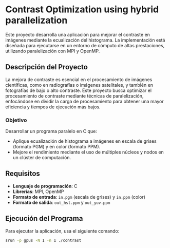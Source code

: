 # Contrast Optimization using hybrid parallelization

Este proyecto desarrolla una aplicación para mejorar el contraste en imágenes mediante la ecualización del histograma. La implementación está diseñada para ejecutarse en un entorno de cómputo de altas prestaciones, utilizando paralelización con MPI y OpenMP.

## Descripción del Proyecto

La mejora de contraste es esencial en el procesamiento de imágenes científicas, como en radiografías o imágenes satelitales, y también en fotografías de bajo o alto contraste. Este proyecto busca optimizar el procesamiento de contraste mediante técnicas de paralelización, enfocándose en dividir la carga de procesamiento para obtener una mayor eficiencia y tiempos de ejecución más bajos.

### Objetivo

Desarrollar un programa paralelo en C que:
- Aplique ecualización de histograma a imágenes en escala de grises (formato PGM) y en color (formato PPM).
- Mejore el rendimiento mediante el uso de múltiples núcleos y nodos en un clúster de computación.

## Requisitos

- **Lenguaje de programación**: C
- **Librerías**: MPI, OpenMP
- **Formato de entrada**: `in.pgm` (escala de grises) y `in.ppm` (color)
- **Formato de salida**: `out_hsl.ppm` y `out_yuv.ppm`

## Ejecución del Programa

Para ejecutar la aplicación, usa el siguiente comando:
```bash
srun -p gpus -N 1 -n 1 ./contrast
